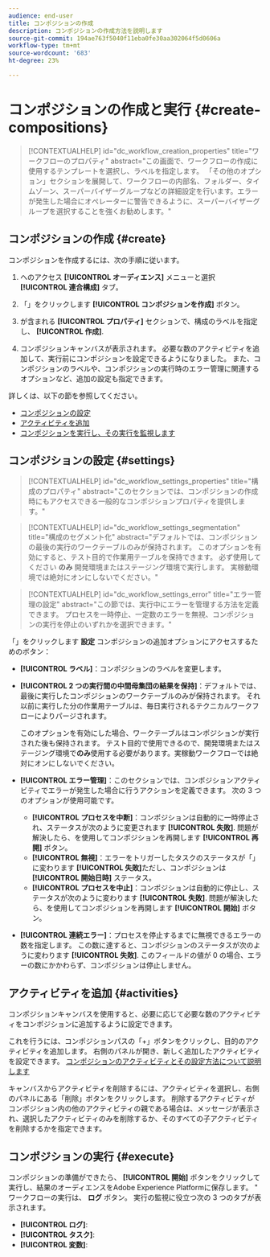 ```yaml
---
audience: end-user
title: コンポジションの作成
description: コンポジションの作成方法を説明します
source-git-commit: 194ae763f5040f11eba0fe30aa302064f5d0606a
workflow-type: tm+mt
source-wordcount: '683'
ht-degree: 23%

---
```



# コンポジションの作成と実行 {#create-compositions}

>[!CONTEXTUALHELP]
>id="dc_workflow_creation_properties"
>title="ワークフローのプロパティ"
>abstract="この画面で、ワークフローの作成に使用するテンプレートを選択し、ラベルを指定します。 「その他のオプション」セクションを展開して、ワークフローの内部名、フォルダー、タイムゾーン、スーパーバイザーグループなどの詳細設定を行います。エラーが発生した場合にオペレーターに警告できるように、スーパーバイザーグループを選択することを強くお勧めします。"

## コンポジションの作成 {#create}

コンポジションを作成するには、次の手順に従います。

1. へのアクセス **[!UICONTROL オーディエンス]** メニューと選択 **[!UICONTROL 連合構成]** タブ。

1. 「」をクリックします **[!UICONTROL コンポジションを作成]** ボタン。

1. が含まれる **[!UICONTROL プロパティ]** セクションで、構成のラベルを指定し、 **[!UICONTROL 作成]**.

1. コンポジションキャンバスが表示されます。 必要な数のアクティビティを追加して、実行前にコンポジションを設定できるようになりました。 また、コンポジションのラベルや、コンポジションの実行時のエラー管理に関連するオプションなど、追加の設定も指定できます。

詳しくは、以下の節を参照してください。

* [コンポジションの設定](#starting-audience)
* [アクティビティを追加](#action-activities)
* [コンポジションを実行し、その実行を監視します](#save)

## コンポジションの設定 {#settings}

>[!CONTEXTUALHELP]
>id="dc_workflow_settings_properties"
>title="構成のプロパティ"
>abstract="このセクションでは、コンポジションの作成時にもアクセスできる一般的なコンポジションプロパティを提供します。"

>[!CONTEXTUALHELP]
>id="dc_workflow_settings_segmentation"
>title="構成のセグメント化"
>abstract="デフォルトでは、コンポジションの最後の実行のワークテーブルのみが保持されます。 このオプションを有効にすると、テスト目的で作業用テーブルを保持できます。 必ず使用してください **のみ** 開発環境またはステージング環境で実行します。 実稼動環境では絶対にオンにしないでください。"

>[!CONTEXTUALHELP]
>id="dc_workflow_settings_error"
>title="エラー管理の設定"
>abstract="この節では、実行中にエラーを管理する方法を定義できます。 プロセスを一時停止、一定数のエラーを無視、コンポジションの実行を停止のいずれかを選択できます。"

「」をクリックします **設定** コンポジションの追加オプションにアクセスするためのボタン：

* **[!UICONTROL ラベル]**：コンポジションのラベルを変更します。

* **[!UICONTROL 2 つの実行間の中間母集団の結果を保持]**：デフォルトでは、最後に実行したコンポジションのワークテーブルのみが保持されます。 それ以前に実行した分の作業用テーブルは、毎日実行されるテクニカルワークフローによりパージされます。

  このオプションを有効にした場合、ワークテーブルはコンポジションが実行された後も保持されます。 テスト目的で使用できるので、開発環境またはステージング環境で&#x200B;**のみ**&#x200B;使用する必要があります。実稼動ワークフローでは絶対にオンにしないでください。

* **[!UICONTROL エラー管理]**：このセクションでは、コンポジションアクティビティでエラーが発生した場合に行うアクションを定義できます。 次の 3 つのオプションが使用可能です。

   * **[!UICONTROL プロセスを中断]**：コンポジションは自動的に一時停止され、ステータスが次のように変更されます **[!UICONTROL 失敗]**. 問題が解決したら、を使用してコンポジションを再開します **[!UICONTROL 再開]** ボタン。
   * **[!UICONTROL 無視]**：エラーをトリガーしたタスクのステータスが「」に変わります **[!UICONTROL 失敗]**&#x200B;ただし、コンポジションは **[!UICONTROL 開始日時]** ステータス。
   * **[!UICONTROL プロセスを中止]**：コンポジションは自動的に停止し、ステータスが次のように変わります **[!UICONTROL 失敗]**. 問題が解決したら、を使用してコンポジションを再開します **[!UICONTROL 開始]** ボタン。

* **[!UICONTROL 連続エラー]**：プロセスを停止するまでに無視できるエラーの数を指定します。 この数に達すると、コンポジションのステータスが次のように変わります **[!UICONTROL 失敗]**. このフィールドの値が 0 の場合、エラーの数にかかわらず、コンポジションは停止しません。

## アクティビティを追加 {#activities}

コンポジションキャンバスを使用すると、必要に応じて必要な数のアクティビティをコンポジションに追加するように設定できます。

これを行うには、コンポジションパスの「+」ボタンをクリックし、目的のアクティビティを追加します。 右側のパネルが開き、新しく追加したアクティビティを設定できます。 [コンポジションのアクティビティとその設定方法について説明します](../compositions/activities/about-activities.md)

キャンバスからアクティビティを削除するには、アクティビティを選択し、右側のパネルにある「削除」ボタンをクリックします。 削除するアクティビティがコンポジション内の他のアクティビティの親である場合は、メッセージが表示され、選択したアクティビティのみを削除するか、そのすべての子アクティビティを削除するかを指定できます。

## コンポジションの実行 {#execute}

コンポジションの準備ができたら、 **[!UICONTROL 開始]** ボタンをクリックして実行し、結果のオーディエンスをAdobe Experience Platformに保存します。 &quot; ワークフローの実行は、 **ログ** ボタン。 実行の監視に役立つ次の 3 つのタブが表示されます。

* **[!UICONTROL ログ]**:
* **[!UICONTROL タスク]**:
* **[!UICONTROL 変数]**:
